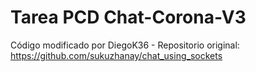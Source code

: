 # Tarea PCD Chat-Corona-V3
Código modificado por DiegoK36 - 
Repositorio original: https://github.com/sukuzhanay/chat_using_sockets
